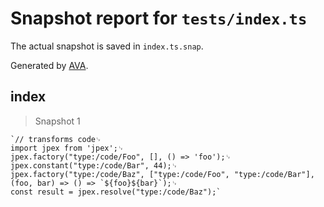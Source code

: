 # Snapshot report for `tests/index.ts`

The actual snapshot is saved in `index.ts.snap`.

Generated by [AVA](https://avajs.dev).

## index

> Snapshot 1

    `// transforms code␊
    import jpex from 'jpex';␊
    jpex.factory("type:/code/Foo", [], () => 'foo');␊
    jpex.constant("type:/code/Bar", 44);␊
    jpex.factory("type:/code/Baz", ["type:/code/Foo", "type:/code/Bar"], (foo, bar) => () => `${foo}${bar}`);␊
    const result = jpex.resolve("type:/code/Baz");`
